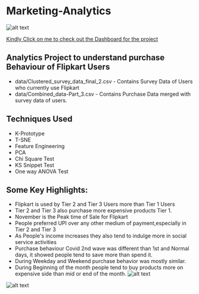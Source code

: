 # Marketing-Analytics
![alt text](https://logos-download.com/wp-content/uploads/2016/09/Flipkart_logo-700x185.png)

[Kindly Click on me to check out the Dashboard for the project](https://marketing-analytics-iisc.herokuapp.com/)

## Analytics Project to understand purchase Behaviour of Flipkart Users
- data/Clustered_survey_data_final_2.csv - Contains Survey Data of Users who currently use Flipkart
- data/Combined_data-Part_3.csv - Contains Purchase Data merged with survey data of users.

## Techniques Used
- K-Prototype
- T-SNE
- Feature Engineering
- PCA
- Chi Square Test
- KS Snippet Test
- One way ANOVA Test

## Some Key Highlights:
- Flipkart is used by Tier 2 and Tier 3 Users more than Tier 1 Users
- Tier 2 and Tier 3 also purchase more expensive products Tier 1.
- November is the Peak time of Sale for Flipkart
- People preferred UPI over any other medium of payment,especially in Tier 2 and Tier 3
- As People's income increases they also tend to indulge more in social service activities
- Purchase behaviour Covid 2nd wave was different than 1st and Normal days, it showed people tend to save more than spend it.
- During Weekday and Weekend purchase behavior was mostly similar.
- During Beginning of the month people tend to buy products more on expensive side than mid or end of the month.
![alt text](https://i.imgur.com/nqx0oXl.png)


![alt text](https://i.imgur.com/BFsOqMq.png)
